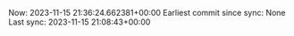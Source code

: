 Now: 2023-11-15 21:36:24.662381+00:00 Earliest commit since sync: None Last sync: 2023-11-15 21:08:43+00:00

